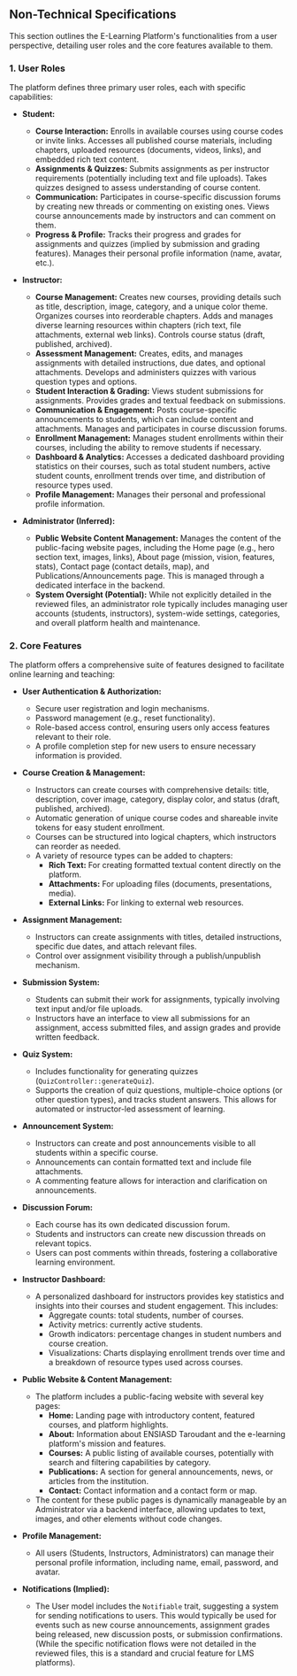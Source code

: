 ## Non-Technical Specifications

This section outlines the E-Learning Platform's functionalities from a user perspective, detailing user roles and the core features available to them.

### 1. User Roles

The platform defines three primary user roles, each with specific capabilities:

*   **Student:**
    *   **Course Interaction:** Enrolls in available courses using course codes or invite links. Accesses all published course materials, including chapters, uploaded resources (documents, videos, links), and embedded rich text content.
    *   **Assignments & Quizzes:** Submits assignments as per instructor requirements (potentially including text and file uploads). Takes quizzes designed to assess understanding of course content.
    *   **Communication:** Participates in course-specific discussion forums by creating new threads or commenting on existing ones. Views course announcements made by instructors and can comment on them.
    *   **Progress & Profile:** Tracks their progress and grades for assignments and quizzes (implied by submission and grading features). Manages their personal profile information (name, avatar, etc.).

*   **Instructor:**
    *   **Course Management:** Creates new courses, providing details such as title, description, image, category, and a unique color theme. Organizes courses into reorderable chapters. Adds and manages diverse learning resources within chapters (rich text, file attachments, external web links). Controls course status (draft, published, archived).
    *   **Assessment Management:** Creates, edits, and manages assignments with detailed instructions, due dates, and optional attachments. Develops and administers quizzes with various question types and options.
    *   **Student Interaction & Grading:** Views student submissions for assignments. Provides grades and textual feedback on submissions.
    *   **Communication & Engagement:** Posts course-specific announcements to students, which can include content and attachments. Manages and participates in course discussion forums.
    *   **Enrollment Management:** Manages student enrollments within their courses, including the ability to remove students if necessary.
    *   **Dashboard & Analytics:** Accesses a dedicated dashboard providing statistics on their courses, such as total student numbers, active student counts, enrollment trends over time, and distribution of resource types used.
    *   **Profile Management:** Manages their personal and professional profile information.

*   **Administrator (Inferred):**
    *   **Public Website Content Management:** Manages the content of the public-facing website pages, including the Home page (e.g., hero section text, images, links), About page (mission, vision, features, stats), Contact page (contact details, map), and Publications/Announcements page. This is managed through a dedicated interface in the backend.
    *   **System Oversight (Potential):** While not explicitly detailed in the reviewed files, an administrator role typically includes managing user accounts (students, instructors), system-wide settings, categories, and overall platform health and maintenance.

### 2. Core Features

The platform offers a comprehensive suite of features designed to facilitate online learning and teaching:

*   **User Authentication & Authorization:**
    *   Secure user registration and login mechanisms.
    *   Password management (e.g., reset functionality).
    *   Role-based access control, ensuring users only access features relevant to their role.
    *   A profile completion step for new users to ensure necessary information is provided.

*   **Course Creation & Management:**
    *   Instructors can create courses with comprehensive details: title, description, cover image, category, display color, and status (draft, published, archived).
    *   Automatic generation of unique course codes and shareable invite tokens for easy student enrollment.
    *   Courses can be structured into logical chapters, which instructors can reorder as needed.
    *   A variety of resource types can be added to chapters:
        *   **Rich Text:** For creating formatted textual content directly on the platform.
        *   **Attachments:** For uploading files (documents, presentations, media).
        *   **External Links:** For linking to external web resources.

*   **Assignment Management:**
    *   Instructors can create assignments with titles, detailed instructions, specific due dates, and attach relevant files.
    *   Control over assignment visibility through a publish/unpublish mechanism.

*   **Submission System:**
    *   Students can submit their work for assignments, typically involving text input and/or file uploads.
    *   Instructors have an interface to view all submissions for an assignment, access submitted files, and assign grades and provide written feedback.

*   **Quiz System:**
    *   Includes functionality for generating quizzes (`QuizController::generateQuiz`).
    *   Supports the creation of quiz questions, multiple-choice options (or other question types), and tracks student answers. This allows for automated or instructor-led assessment of learning.

*   **Announcement System:**
    *   Instructors can create and post announcements visible to all students within a specific course.
    *   Announcements can contain formatted text and include file attachments.
    *   A commenting feature allows for interaction and clarification on announcements.

*   **Discussion Forum:**
    *   Each course has its own dedicated discussion forum.
    *   Students and instructors can create new discussion threads on relevant topics.
    *   Users can post comments within threads, fostering a collaborative learning environment.

*   **Instructor Dashboard:**
    *   A personalized dashboard for instructors provides key statistics and insights into their courses and student engagement. This includes:
        *   Aggregate counts: total students, number of courses.
        *   Activity metrics: currently active students.
        *   Growth indicators: percentage changes in student numbers and course creation.
        *   Visualizations: Charts displaying enrollment trends over time and a breakdown of resource types used across courses.

*   **Public Website & Content Management:**
    *   The platform includes a public-facing website with several key pages:
        *   **Home:** Landing page with introductory content, featured courses, and platform highlights.
        *   **About:** Information about ENSIASD Taroudant and the e-learning platform's mission and features.
        *   **Courses:** A public listing of available courses, potentially with search and filtering capabilities by category.
        *   **Publications:** A section for general announcements, news, or articles from the institution.
        *   **Contact:** Contact information and a contact form or map.
    *   The content for these public pages is dynamically manageable by an Administrator via a backend interface, allowing updates to text, images, and other elements without code changes.

*   **Profile Management:**
    *   All users (Students, Instructors, Administrators) can manage their personal profile information, including name, email, password, and avatar.

*   **Notifications (Implied):**
    *   The User model includes the `Notifiable` trait, suggesting a system for sending notifications to users. This would typically be used for events such as new course announcements, assignment grades being released, new discussion posts, or submission confirmations. (While the specific notification flows were not detailed in the reviewed files, this is a standard and crucial feature for LMS platforms).
